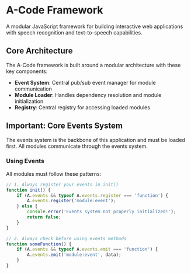 # A-Code Framework

A modular JavaScript framework for building interactive web applications with speech recognition and text-to-speech capabilities.

## Core Architecture

The A-Code framework is built around a modular architecture with these key components:

- **Event System**: Central pub/sub event manager for module communication
- **Module Loader**: Handles dependency resolution and module initialization
- **Registry**: Central registry for accessing loaded modules

## Important: Core Events System

The events system is the backbone of this application and must be loaded first. All modules communicate through the events system.

### Using Events

All modules must follow these patterns:

```javascript
// 1. Always register your events in init()
function init() {
    if (A.events && typeof A.events.register === 'function') {
        A.events.register('module:event');
    } else {
        console.error('Events system not properly initialized!');
        return false;
    }
}

// 2. Always check before using events methods
function someFunction() {
    if (A.events && typeof A.events.emit === 'function') {
        A.events.emit('module:event', data);
    }
}